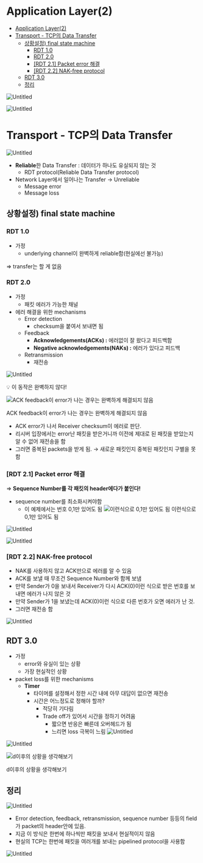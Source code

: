 # Application Layer(2)

- [Application Layer(2)](#application-layer2)
- [Transport - TCP의 Data Transfer](#transport---tcp의-data-transfer)
  - [상황설정) final state machine](#상황설정-final-state-machine)
    - [RDT 1.0](#rdt-10)
    - [RDT 2.0](#rdt-20)
    - [\[RDT 2.1\] Packet error 해결](#rdt-21-packet-error-해결)
    - [\[RDT 2.2\] NAK-free protocol](#rdt-22-nak-free-protocol)
  - [RDT 3.0](#rdt-30)
  - [정리](#정리)

![Untitled](<Application%20Layer(2)%202264a0b5a6c64c48918a9de5bdf23de5/Untitled.png>)

![Untitled](<Application%20Layer(2)%202264a0b5a6c64c48918a9de5bdf23de5/Untitled%201.png>)

# Transport - TCP의 Data Transfer

![Untitled](<Application%20Layer(2)%202264a0b5a6c64c48918a9de5bdf23de5/Untitled%202.png>)

- **Reliable**한 Data Transfer : 데이터가 하나도 유실되지 않는 것
  - RDT protocol(Reliable Data Transfer protocol)
- Network Layer에서 일어나는 Transfer → Unreliable
  - Message error
  - Message loss

## 상황설정) final state machine

### RDT 1.0

- 가정
  - underlying channel이 완벽하게 reliable함(현실에선 불가능)

⇒ transfer는 할 게 없음

### RDT 2.0

- 가정
  - 패킷 에러가 가능한 채널
- 에러 해결을 위한 mechanisms
  - Error detection
    - checksum을 붙여서 보내면 됨
  - Feedback
    - **Acknowledgements(ACKs) :** 에러없이 잘 왔다고 피드백함
    - **Negative acknowledgements(NAKs) :** 에러가 있다고 피드백
  - Retransmission
    - 재전송

![Untitled](<Application%20Layer(2)%202264a0b5a6c64c48918a9de5bdf23de5/Untitled%203.png>)

<aside>
💡 이 동작은 완벽하지 않다!

</aside>

![ACK feedback이 error가 나는 경우는 완벽하게 해결되지 않음](<Application%20Layer(2)%202264a0b5a6c64c48918a9de5bdf23de5/Untitled%204.png>)

ACK feedback이 error가 나는 경우는 완벽하게 해결되지 않음

- ACK error가 나서 Receiver checksum이 에러로 판단.
- 리시버 입장에서는 error난 패킷을 받은거니까 이전에 제대로 된 패킷을 받았는지 알 수 없어 재전송을 함
- 그러면 중복된 packets을 받게 됨. → 새로운 패킷인지 중복된 패킷인지 구별을 못함

### [RDT 2.1] Packet error 해결

⇒ **Sequence Number를 각 패킷의 header에다가 붙인다!**

- sequence number를 최소화시켜야함
  - 이 예제에서는 번호 0,1만 있어도 됨
    ![이런식으로 0,1만 있어도 됨](<Application%20Layer(2)%202264a0b5a6c64c48918a9de5bdf23de5/Untitled%205.png>)
    이런식으로 0,1만 있어도 됨

![Untitled](<Application%20Layer(2)%202264a0b5a6c64c48918a9de5bdf23de5/Untitled%206.png>)

![Untitled](<Application%20Layer(2)%202264a0b5a6c64c48918a9de5bdf23de5/Untitled%207.png>)

### [RDT 2.2] NAK-free protocol

- NAK를 사용하지 않고 ACK만으로 에러를 알 수 있음
- ACK를 보낼 때 무조건 Sequence Number와 함께 보냄
- 만약 Sender가 0을 보내서 Receiver가 다시 ACK(0)이런 식으로 받은 번호를 보내면 에러가 나지 않은 것
- 만약 Sender가 1을 보냈는데 ACK(0)이런 식으로 다른 번호가 오면 에러가 난 것.
- 그러면 재전송 함

![Untitled](<Application%20Layer(2)%202264a0b5a6c64c48918a9de5bdf23de5/Untitled%208.png>)

## RDT 3.0

- 가정
  - error와 유실이 있는 상황
  - 가장 현실적인 상황
- packet loss를 위한 mechanisms
  - **Timer**
    - 타이머를 설정해서 정한 시간 내에 아무 대답이 없으면 재전송
    - 시간은 어느정도로 정해야 할까?
      - 적당히 기다림
      - Trade off가 있어서 시간을 정하기 어려움
        - 짧으면 반응은 빠른데 오버헤드가 됨
        - 느리면 loss 극복이 느림
  ![Untitled](<Application%20Layer(2)%202264a0b5a6c64c48918a9de5bdf23de5/Untitled%209.png>)

![Untitled](<Application%20Layer(2)%202264a0b5a6c64c48918a9de5bdf23de5/Untitled%2010.png>)

![d이후의 상황을 생각해보기](<Application%20Layer(2)%202264a0b5a6c64c48918a9de5bdf23de5/Untitled%2011.png>)

d이후의 상황을 생각해보기

## 정리

![Untitled](<Application%20Layer(2)%202264a0b5a6c64c48918a9de5bdf23de5/Untitled%2012.png>)

- Error detection, feedback, retransmission, sequence number 등등의 field가 packet의 header안에 있음.
- 지금 이 방식은 한번에 하나씩만 패킷을 보내서 현실적이지 않음
- 현실의 TCP는 한번에 패킷을 여러개를 보내는 pipelined protocol을 사용함

![Untitled](<Application%20Layer(2)%202264a0b5a6c64c48918a9de5bdf23de5/Untitled%2013.png>)
